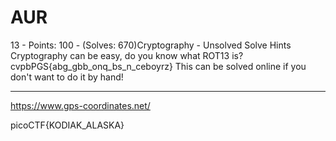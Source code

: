 # AUR

13 - Points: 100 - (Solves: 670)Cryptography - Unsolved
Solve
Hints
Cryptography can be easy, do you know what ROT13 is? cvpbPGS{abg_gbb_onq_bs_n_ceboyrz}
This can be solved online if you don't want to do it by hand!

***

https://www.gps-coordinates.net/

picoCTF{KODIAK_ALASKA}
